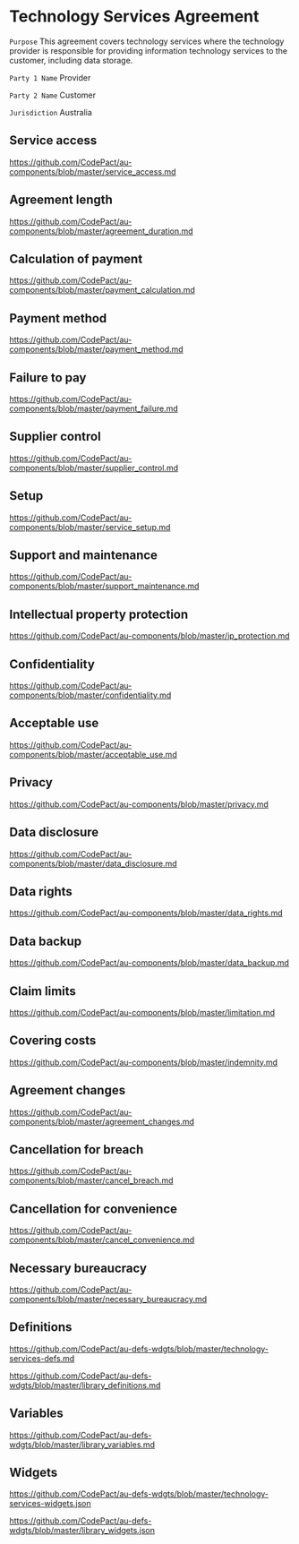 # Technology Services Agreement

`Purpose` This agreement covers technology services where the technology provider is responsible for providing information technology services to the customer, including data storage.

`Party 1 Name` Provider

`Party 2 Name` Customer

`Jurisdiction` Australia

## Service access

https://github.com/CodePact/au-components/blob/master/service_access.md

## Agreement length

https://github.com/CodePact/au-components/blob/master/agreement_duration.md

## Calculation of payment

https://github.com/CodePact/au-components/blob/master/payment_calculation.md

## Payment method

https://github.com/CodePact/au-components/blob/master/payment_method.md

## Failure to pay

https://github.com/CodePact/au-components/blob/master/payment_failure.md

## Supplier control

https://github.com/CodePact/au-components/blob/master/supplier_control.md

## Setup

https://github.com/CodePact/au-components/blob/master/service_setup.md

## Support and maintenance

https://github.com/CodePact/au-components/blob/master/support_maintenance.md

## Intellectual property protection

https://github.com/CodePact/au-components/blob/master/ip_protection.md

## Confidentiality

https://github.com/CodePact/au-components/blob/master/confidentiality.md

## Acceptable use

https://github.com/CodePact/au-components/blob/master/acceptable_use.md

## Privacy

https://github.com/CodePact/au-components/blob/master/privacy.md

## Data disclosure

https://github.com/CodePact/au-components/blob/master/data_disclosure.md

## Data rights

https://github.com/CodePact/au-components/blob/master/data_rights.md

## Data backup

https://github.com/CodePact/au-components/blob/master/data_backup.md

## Claim limits

https://github.com/CodePact/au-components/blob/master/limitation.md

## Covering costs

https://github.com/CodePact/au-components/blob/master/indemnity.md

## Agreement changes

https://github.com/CodePact/au-components/blob/master/agreement_changes.md

## Cancellation for breach

https://github.com/CodePact/au-components/blob/master/cancel_breach.md

## Cancellation for convenience

https://github.com/CodePact/au-components/blob/master/cancel_convenience.md

## Necessary bureaucracy

https://github.com/CodePact/au-components/blob/master/necessary_bureaucracy.md

## Definitions

https://github.com/CodePact/au-defs-wdgts/blob/master/technology-services-defs.md

https://github.com/CodePact/au-defs-wdgts/blob/master/library_definitions.md

## Variables

https://github.com/CodePact/au-defs-wdgts/blob/master/library_variables.md

## Widgets

https://github.com/CodePact/au-defs-wdgts/blob/master/technology-services-widgets.json

https://github.com/CodePact/au-defs-wdgts/blob/master/library_widgets.json

